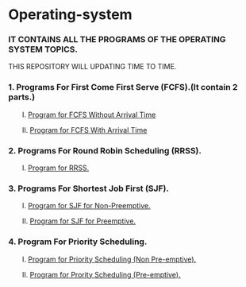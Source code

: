 # Operating-system
### IT CONTAINS ALL THE PROGRAMS OF THE OPERATING SYSTEM TOPICS.
THIS REPOSITORY WILL UPDATING TIME TO TIME. 
### 1. Programs For First Come First Serve (FCFS).(It contain 2 parts.)
<p>&emsp;&emsp;Ⅰ. <a href="https://github.com/anshshori2002/Operating-system/blob/main/First%20Come%20First%20Serve%20(FCFS)/Program%20for%20FCFS%20(Part%20-%201)"> Program for FCFS Without Arrival Time</a></p>
<p>&emsp;&emsp;Ⅱ. <a href="https://github.com/anshshori2002/Operating-system/blob/main/First%20Come%20First%20Serve%20(FCFS)/Program%20for%20FCFS%20(Part%20-%202)">Program for FCFS With Arrival Time</a></p>

### 2. Programs For Round Robin Scheduling (RRSS).
<p>&emsp;&emsp;Ⅰ. <a href="https://github.com/anshshori2002/Operating-system/blob/main/Round%20Robin%20Scheduling/Program%20for%20RRS">Program for RRSS.</a></p>

### 3. Programs For Shortest Job First (SJF).
<p>&emsp;&emsp;Ⅰ. <a href="https://github.com/anshshori2002/Operating-system/blob/main/Shortest%20Job%20First%20(SJF)/Program%20For%20SJF%20(Non-Preemptive)">Program for SJF for Non-Preemptive.</a></p>
<p>&emsp;&emsp;Ⅱ. <a href="https://github.com/anshshori2002/Operating-system/blob/main/Shortest%20Job%20First%20(SJF)/Program%20For%20SJF%20(Preemptive)">Program for SJF for Preemptive.</a></p>

### 4. Program For Priority Scheduling.
<p>&emsp;&emsp;Ⅰ. <a href="https://github.com/anshshori2002/Operating-system/blob/main/Priority%20Scheduling/Program%20for%20Priority%20Scheduling(Non-Preemptive)">Program for Priority Scheduling (Non Pre-emptive).</a></p>
<p>&emsp;&emsp;Ⅱ. <a href="https://github.com/anshshori2002/Operating-system/blob/main/Priority%20Scheduling/Program%20for%20Priority%20Scheduling(Preemptive)">Program for Prority Scheduling (Pre-emptive).</a></p>
